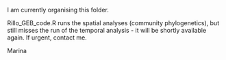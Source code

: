 I am currently organising this folder.  

Rillo_GEB_code.R runs the spatial analyses (community phylogenetics), but still misses the run of the temporal analysis - it will be shortly available again. If urgent, contact me. 

Marina
